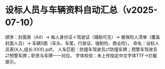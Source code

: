 # 设标人员与车辆资料自动汇总（v2025-07-10）
顺序：封面表（A4）→ 每人身份证＋驾驶证（辅助可无）→ 被保险人清单（覆盖封面人员）→ 车辆5图（车头、车尾、行驶证、强制险、商业险）。
命名：设标人员表(X人,组长:XXX).pdf。
人车匹配：防撞车驾驶员⇄防撞车牌；预警车驾驶员⇄预警车牌；职责与车牌一一对应。
字体校验：未上传指定中文字体TTF→拦截提示。
